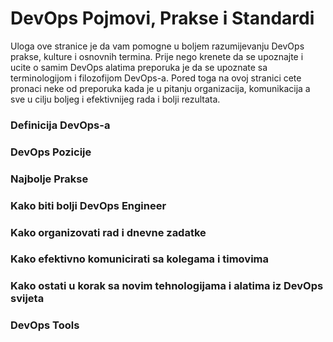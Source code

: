 # DevOps Pojmovi, Prakse i Standardi

Uloga ove stranice je da vam pomogne u boljem razumijevanju DevOps prakse, kulture i osnovnih termina. Prije nego krenete da se upoznajte i ucite o samim DevOps alatima preporuka je da se upoznate sa terminologijom i filozofijom DevOps-a.  Pored toga na ovoj stranici cete pronaci neke od preporuka kada je u pitanju organizacija, komunikacija a sve u cilju boljeg i efektivnijeg rada i bolji rezultata. 

### Definicija DevOps-a

### DevOps Pozicije

### Najbolje Prakse

### Kako biti bolji DevOps Engineer 

### Kako organizovati rad i dnevne zadatke

### Kako efektivno komunicirati sa kolegama i timovima

### Kako ostati u korak sa novim tehnologijama i alatima iz DevOps svijeta

### DevOps Tools

